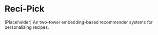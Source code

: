 # Reci-Pick

(Placeholder)
An two-tower embedding-based recommender systems for personalizing recipes.
